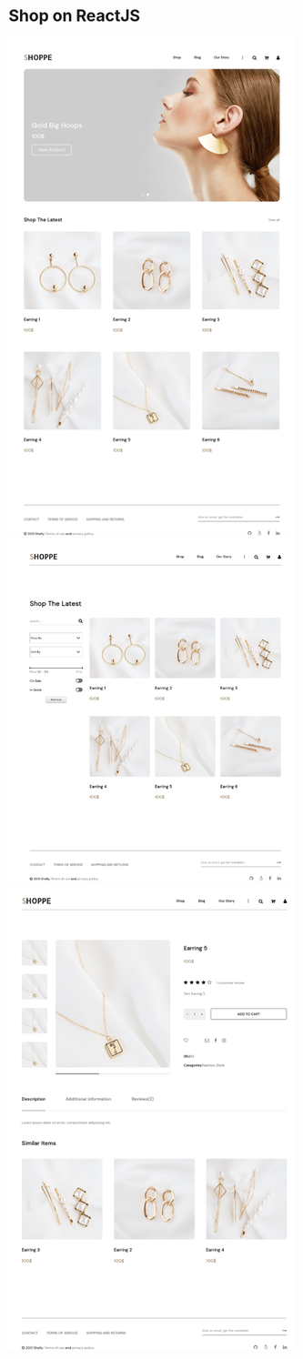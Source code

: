 # Shop on ReactJS

![Main](screenshots/screenshot_main_page.png)
![Shop](screenshots/screenshot_shop_page.png)
![Product](screenshots/screenshot_product_page.png)

